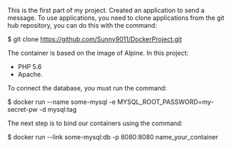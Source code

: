 This is the first part of my project. Created an application to send a message. To use applications,
 you need to clone applications from the git hub repository, you can do this with the command:
 
 $ git clone https://github.com/Sunny9011/DockerProject.git 
 
 The container is based on the image of Alpine.
 In this project:
 - PHP 5.6
 - Apache.

To connect the database, you must run the command:

 $ docker run --name some-mysql -e MYSQL_ROOT_PASSWORD=my-secret-pw -d mysql:tag
 
 The next step is to bind our containers using the command:
 
 $ docker run --link some-mysql:db -p 8080:8080 name_your_container
 